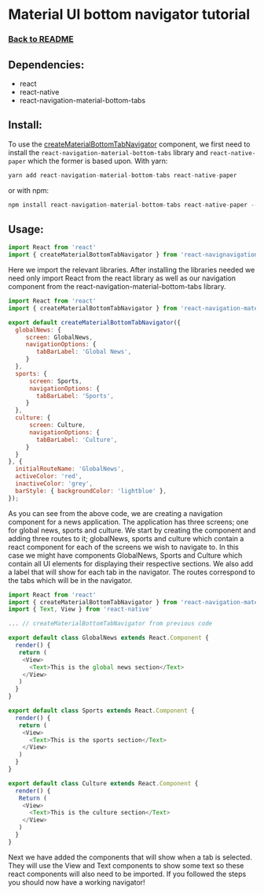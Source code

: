 # Material UI bottom navigator tutorial

### [Back to README](../README.md/)

## Dependencies:
* react 
* react-native
* react-navigation-material-bottom-tabs

## Install:
To use the [createMaterialBottomTabNavigator](https://reactnavigation.org/docs/en/material-bottom-tab-navigator.html)
component, we first need to install the `react-navigation-material-bottom-tabs` library and 
`react-native-paper` which the former is based upon. With yarn:

```javascript
yarn add react-navigation-material-bottom-tabs react-native-paper
```

or with npm:

```javascript
npm install react-navigation-material-bottom-tabs react-native-paper --save
```

## Usage:

```javascript
import React from 'react'
import { createMaterialBottomTabNavigator } from 'react-navignavigation ation-material-bottom-tabs'
```
Here we import the relevant libraries. 
After installing the libraries needed we need only import 
React from the react library as well as our navigation component from the react-navigation-material-bottom-tabs 
library.

```javascript
import React from 'react'
import { createMaterialBottomTabNavigator } from 'react-navigation-material-bottom-tabs'

export default createMaterialBottomTabNavigator({
  globalNews: { 
     screen: GlobalNews,
     navigationOptions: {
        tabBarLabel: 'Global News',
     }
  },
  sports: { 
      screen: Sports,
      navigationOptions: {
        tabBarLabel: 'Sports',
     }
  },
  culture: { 
      screen: Culture,
      navigationOptions: {
        tabBarLabel: 'Culture',
     }
  }
}, {
  initialRouteName: 'GlobalNews',
  activeColor: 'red',
  inactiveColor: 'grey',
  barStyle: { backgroundColor: 'lightblue' },
});
```

As you can see from the above code, we are creating a navigation component for a news application. 
The application has three screens; one for global news, sports and culture. 
We start by creating the component and adding three routes to it; globalNews, sports and culture which contain a react component
for each of the screens we wish to navigate to. In this case we might have components GlobalNews, Sports and Culture which contain 
all UI elements for displaying their respective sections. We also add a label that will show for each tab in the navigator. 
The routes correspond to the tabs which will be in the navigator.

```javascript
import React from 'react'
import { createMaterialBottomTabNavigator } from 'react-navigation-material-bottom-tabs'
import { Text, View } from 'react-native'

... // createMaterialBottomTabNavigator from previous code

export default class GlobalNews extends React.Component {
  render() {
   return (
    <View>
      <Text>This is the global news section</Text>
    </View>
   )
  }
}

export default class Sports extends React.Component {
  render() {
   return (
    <View>
      <Text>This is the sports section</Text>
    </View>
   )
  }
}

export default class Culture extends React.Component {
  render() {
   Return (
    <View>
      <Text>This is the culture section</Text>
    </View>
   )
  }
}
```

Next we have added the components that will show when a tab is selected. 
They will use the View and Text components to show some text so these react components will also need to be imported. 
If you followed the steps you should now have a working navigator!
